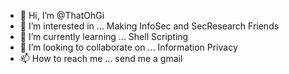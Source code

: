 - 👋 Hi, I’m @ThatOhGi
- 👀 I’m interested in ... Making InfoSec and SecResearch Friends
- 🌱 I’m currently learning ... Shell Scripting
- 💞️ I’m looking to collaborate on ... Information Privacy
- 📫 How to reach me ... send me a gmail

<!---
ThatOhGi/ThatOhGi is a ✨ special ✨ repository because its `README.md` (this file) appears on your GitHub profile.
You can click the Preview link to take a look at your changes.
--->
